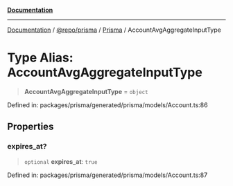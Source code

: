 [**Documentation**](../../../../../README.md)

***

[Documentation](../../../../../README.md) / [@repo/prisma](../../../README.md) / [Prisma](../README.md) / AccountAvgAggregateInputType

# Type Alias: AccountAvgAggregateInputType

> **AccountAvgAggregateInputType** = `object`

Defined in: packages/prisma/generated/prisma/models/Account.ts:86

## Properties

### expires\_at?

> `optional` **expires\_at**: `true`

Defined in: packages/prisma/generated/prisma/models/Account.ts:87
